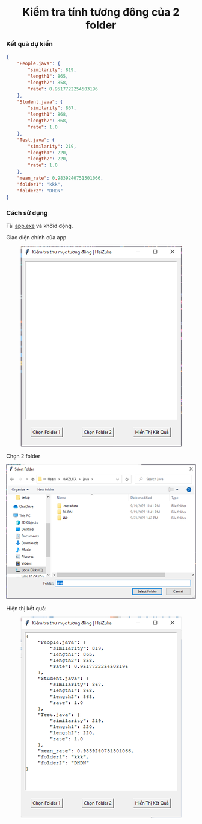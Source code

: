 <div align="center">

# Kiểm tra tính tương đông của 2 folder
</div>

### Kết quả dự kiến

```json
{
    "People.java": {
        "similarity": 819,
        "length1": 865,
        "length2": 858,
        "rate": 0.9517722254503196
    },
    "Student.java": {
        "similarity": 867,
        "length1": 868,
        "length2": 868,
        "rate": 1.0
    },
    "Test.java": {
        "similarity": 219,
        "length1": 220,
        "length2": 220,
        "rate": 1.0
    },
    "mean_rate": 0.9839240751501066,
    "folder1": "kkk",
    "folder2": "DHDN"
}
```

### Cách sử dụng

Tải [app.exe](./app.exe) và khởid động.

Giao diện chính của app

<p align="center"> <img src="./demo/demo1.png" alt="bg" /> </p>

Chọn 2 folder

<p align="center"> <img src="./demo/demo2.png" alt="bg" /> </p>

Hiện thị kết quả:

<p align="center"> <img src="./demo/demo3.png" alt="bg" /> </p>